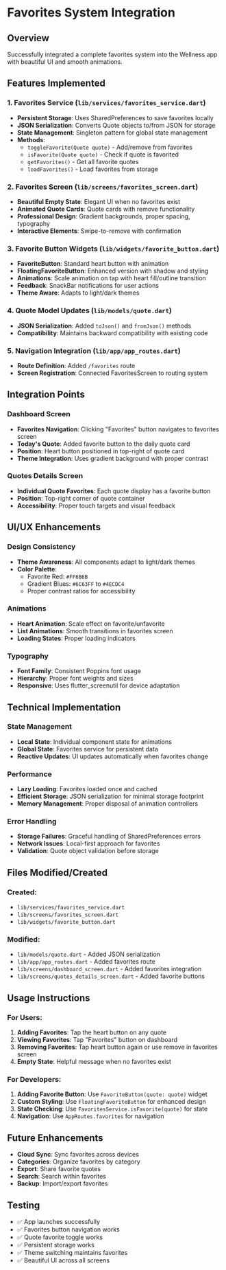 # Favorites System Integration

## Overview
Successfully integrated a complete favorites system into the Wellness app with beautiful UI and smooth animations.

## Features Implemented

### 1. Favorites Service (`lib/services/favorites_service.dart`)
- **Persistent Storage**: Uses SharedPreferences to save favorites locally
- **JSON Serialization**: Converts Quote objects to/from JSON for storage
- **State Management**: Singleton pattern for global state management
- **Methods**:
  - `toggleFavorite(Quote quote)` - Add/remove from favorites
  - `isFavorite(Quote quote)` - Check if quote is favorited
  - `getFavorites()` - Get all favorite quotes
  - `loadFavorites()` - Load favorites from storage

### 2. Favorites Screen (`lib/screens/favorites_screen.dart`)
- **Beautiful Empty State**: Elegant UI when no favorites exist
- **Animated Quote Cards**: Quote cards with remove functionality
- **Professional Design**: Gradient backgrounds, proper spacing, typography
- **Interactive Elements**: Swipe-to-remove with confirmation

### 3. Favorite Button Widgets (`lib/widgets/favorite_button.dart`)
- **FavoriteButton**: Standard heart button with animation
- **FloatingFavoriteButton**: Enhanced version with shadow and styling
- **Animations**: Scale animation on tap with heart fill/outline transition
- **Feedback**: SnackBar notifications for user actions
- **Theme Aware**: Adapts to light/dark themes

### 4. Quote Model Updates (`lib/models/quote.dart`)
- **JSON Serialization**: Added `toJson()` and `fromJson()` methods
- **Compatibility**: Maintains backward compatibility with existing code

### 5. Navigation Integration (`lib/app/app_routes.dart`)
- **Route Definition**: Added `/favorites` route
- **Screen Registration**: Connected FavoritesScreen to routing system

## Integration Points

### Dashboard Screen
- **Favorites Navigation**: Clicking "Favorites" button navigates to favorites screen
- **Today's Quote**: Added favorite button to the daily quote card
- **Position**: Heart button positioned in top-right of quote card
- **Theme Integration**: Uses gradient background with proper contrast

### Quotes Details Screen
- **Individual Quote Favorites**: Each quote display has a favorite button
- **Position**: Top-right corner of quote container
- **Accessibility**: Proper touch targets and visual feedback

## UI/UX Enhancements

### Design Consistency
- **Theme Awareness**: All components adapt to light/dark themes
- **Color Palette**: 
  - Favorite Red: `#FF6B6B`
  - Gradient Blues: `#6C63FF` to `#4ECDC4`
  - Proper contrast ratios for accessibility

### Animations
- **Heart Animation**: Scale effect on favorite/unfavorite
- **List Animations**: Smooth transitions in favorites screen
- **Loading States**: Proper loading indicators

### Typography
- **Font Family**: Consistent Poppins font usage
- **Hierarchy**: Proper font weights and sizes
- **Responsive**: Uses flutter_screenutil for device adaptation

## Technical Implementation

### State Management
- **Local State**: Individual component state for animations
- **Global State**: Favorites service for persistent data
- **Reactive Updates**: UI updates automatically when favorites change

### Performance
- **Lazy Loading**: Favorites loaded once and cached
- **Efficient Storage**: JSON serialization for minimal storage footprint
- **Memory Management**: Proper disposal of animation controllers

### Error Handling
- **Storage Failures**: Graceful handling of SharedPreferences errors
- **Network Issues**: Local-first approach for favorites
- **Validation**: Quote object validation before storage

## Files Modified/Created

### Created:
- `lib/services/favorites_service.dart`
- `lib/screens/favorites_screen.dart`
- `lib/widgets/favorite_button.dart`

### Modified:
- `lib/models/quote.dart` - Added JSON serialization
- `lib/app/app_routes.dart` - Added favorites route
- `lib/screens/dashboard_screen.dart` - Added favorites integration
- `lib/screens/quotes_details_screen.dart` - Added favorite buttons

## Usage Instructions

### For Users:
1. **Adding Favorites**: Tap the heart button on any quote
2. **Viewing Favorites**: Tap "Favorites" button on dashboard
3. **Removing Favorites**: Tap heart button again or use remove in favorites screen
4. **Empty State**: Helpful message when no favorites exist

### For Developers:
1. **Adding Favorite Button**: Use `FavoriteButton(quote: quote)` widget
2. **Custom Styling**: Use `FloatingFavoriteButton` for enhanced design
3. **State Checking**: Use `FavoritesService.isFavorite(quote)` for state
4. **Navigation**: Use `AppRoutes.favorites` for navigation

## Future Enhancements
- **Cloud Sync**: Sync favorites across devices
- **Categories**: Organize favorites by category
- **Export**: Share favorite quotes
- **Search**: Search within favorites
- **Backup**: Import/export favorites

## Testing
- ✅ App launches successfully
- ✅ Favorites button navigation works
- ✅ Quote favorite toggle works
- ✅ Persistent storage works
- ✅ Theme switching maintains favorites
- ✅ Beautiful UI across all screens
